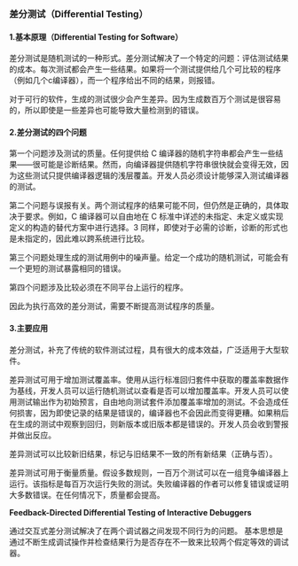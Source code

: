 ### 差分测试（Differential Testing）

#### 1.基本原理（Differential Testing for Software）

差分测试是随机测试的⼀种形式。差分测试解决了⼀个特定的问题：评估测试结果的成本。每次测试都会产生一些结果。如果将⼀个测试提供给几个可比较的程序（例如几个c编译器），而⼀个程序给出不同的结果，则报错。

对于可行的软件，生成的测试很少会产生差异。因为生成数百万个测试是很容易的，所以即使是一些差异也可能导致大量检测到的错误。

#### 2.差分测试的四个问题

第一个问题涉及测试的质量。任何提供给 C 编译器的随机字符串都会产生一些结果——很可能是诊断结果。然而，向编译器提供随机字符串很快就会变得无效，因为这些测试只提供编译器逻辑的浅层覆盖。开发人员必须设计能够深入测试编译器的测试。

第二个问题与误报有关。两个测试程序的结果可能不同，但仍然是正确的，具体取决于要求。例如，C 编译器可以自由地在 C 标准中详述的未指定、未定义或实现定义的构造的替代方案中进行选择。3 同样，即使对于必需的诊断，诊断的形式也是未指定的，因此难以跨系统进行比较。

第三个问题处理生成的测试用例中的噪声量。给定一个成功的随机测试，可能会有一个更短的测试暴露相同的错误。

第四个问题涉及比较必须在不同平台上运行的程序。

因此为执行高效的差分测试，需要不断提高测试程序的质量。

#### 3.主要应用

差分测试，补充了传统的软件测试过程，具有很大的成本效益，广泛适用于大型软件。

差异测试可用于增加测试覆盖率。使用从运行标准回归套件中获取的覆盖率数据作为基线，开发人员可以运行随机测试以查看是否可以增加覆盖率。开发人员可以使用测试输出作为初始预言，自由地向测试套件添加覆盖率增加的测试。不会造成任何损害，因为即使记录的结果是错误的，编译器也不会因此而变得更糟。如果稍后在生成的测试中观察到回归，则新版本或旧版本都是错误的。开发人员会收到警报并做出反应。 

差异测试可以比较新旧结果，标记与旧结果不一致的所有新结果（正确与否）。

差异测试可用于衡量质量。假设多数规则，一百万个测试可以在一组竞争编译器上运行。该指标是每百万次运行失败的测试。失败编译器的作者可以修复错误或证明大多数错误。在任何情况下，质量都会提高。

**Feedback-Directed Differential Testing of Interactive Debuggers**

通过交互式差分测试解决了在两个调试器之间发现不同行为的问题。 基本思想是通过不断生成调试操作并检查结果行为是否存在不一致来比较两个假定等效的调试器。